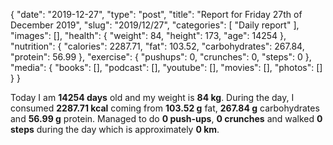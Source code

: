 {
    "date": "2019-12-27",
    "type": "post",
    "title": "Report for Friday 27th of December 2019",
    "slug": "2019\/12\/27",
    "categories": [
        "Daily report"
    ],
    "images": [],
    "health": {
        "weight": 84,
        "height": 173,
        "age": 14254
    },
    "nutrition": {
        "calories": 2287.71,
        "fat": 103.52,
        "carbohydrates": 267.84,
        "protein": 56.99
    },
    "exercise": {
        "pushups": 0,
        "crunches": 0,
        "steps": 0
    },
    "media": {
        "books": [],
        "podcast": [],
        "youtube": [],
        "movies": [],
        "photos": []
    }
}

Today I am <strong>14254 days</strong> old and my weight is <strong>84 kg</strong>. During the day, I consumed <strong>2287.71 kcal</strong> coming from <strong>103.52 g</strong> fat, <strong>267.84 g</strong> carbohydrates and <strong>56.99 g</strong> protein. Managed to do <strong>0 push-ups</strong>, <strong>0 crunches</strong> and walked <strong>0 steps</strong> during the day which is approximately <strong>0 km</strong>.